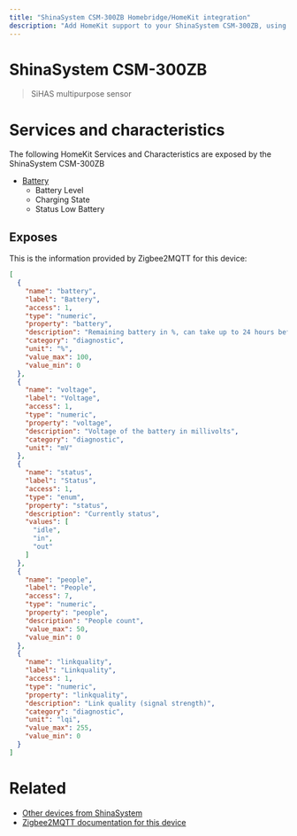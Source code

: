 ```yaml
---
title: "ShinaSystem CSM-300ZB Homebridge/HomeKit integration"
description: "Add HomeKit support to your ShinaSystem CSM-300ZB, using Homebridge, Zigbee2MQTT and homebridge-z2m."
---
```

<!---
This file has been GENERATED using src/docgen/docgen.ts
DO NOT EDIT THIS FILE MANUALLY!
-->
# ShinaSystem CSM-300ZB
> SiHAS multipurpose sensor


# Services and characteristics
The following HomeKit Services and Characteristics are exposed by
the ShinaSystem CSM-300ZB

* [Battery](../../battery.md)
  * Battery Level
  * Charging State
  * Status Low Battery



## Exposes

This is the information provided by Zigbee2MQTT for this device:

```json
[
  {
    "name": "battery",
    "label": "Battery",
    "access": 1,
    "type": "numeric",
    "property": "battery",
    "description": "Remaining battery in %, can take up to 24 hours before reported",
    "category": "diagnostic",
    "unit": "%",
    "value_max": 100,
    "value_min": 0
  },
  {
    "name": "voltage",
    "label": "Voltage",
    "access": 1,
    "type": "numeric",
    "property": "voltage",
    "description": "Voltage of the battery in millivolts",
    "category": "diagnostic",
    "unit": "mV"
  },
  {
    "name": "status",
    "label": "Status",
    "access": 1,
    "type": "enum",
    "property": "status",
    "description": "Currently status",
    "values": [
      "idle",
      "in",
      "out"
    ]
  },
  {
    "name": "people",
    "label": "People",
    "access": 7,
    "type": "numeric",
    "property": "people",
    "description": "People count",
    "value_max": 50,
    "value_min": 0
  },
  {
    "name": "linkquality",
    "label": "Linkquality",
    "access": 1,
    "type": "numeric",
    "property": "linkquality",
    "description": "Link quality (signal strength)",
    "category": "diagnostic",
    "unit": "lqi",
    "value_max": 255,
    "value_min": 0
  }
]
```

# Related
* [Other devices from ShinaSystem](../index.md#shinasystem)
* [Zigbee2MQTT documentation for this device](https://www.zigbee2mqtt.io/devices/CSM-300ZB.html)